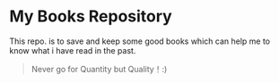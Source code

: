 # My Books Repository
This repo. is to save and keep some good books which can help me to know what i have read in the past.

> Never go for Quantity but Quality！:)

